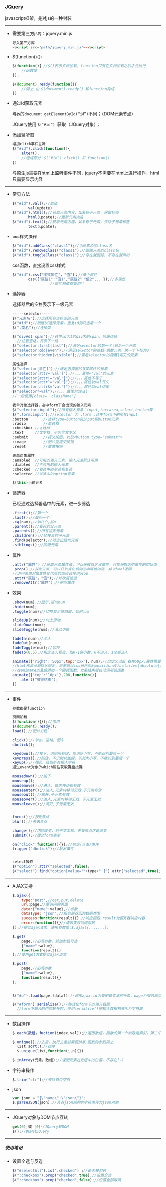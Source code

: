### JQuery

javascript框架，是对js的一种封装

---

* 需要第三方js库：jquery.min.js

  ```html
  导入第三方库
  <script src="path/jquery.min.js"></script>
  ```

* $(function(){})

  ```javascript
  $(function(){	//$()表示文档加载，function只有在文档加载之后才会执行
      //函数体
  });
  
  $(document).ready(function(){
      //同上,由 $(document).ready() 和function构成
  })
  ```

* 通过id获取元素

  与js的```document.getElementById(“id”)```不同；（DOM元素节点）

  JQuery使用 ```$(“#id”) ```获取（JQuery对象）；



* 添加监听器

  ```JavaScript
  增加click事件监听
  $("#id").click(function(){
      alter();
      //组成部分：$("#id").click() 和 function()
  })
  ```

  与原生js需要在html上监听事件不同，jquery不需要在html上进行操作，html只需要显示内容

---

* 常见方法

  ```JavaScript
  $("#id").val();//取值
  		.val(update)
  $("#id").html();//获取元素内容，如果有子元素，保留标签
  		.html(update);//更新元素内容
  $("#id").text();//获取元素内容，如果有子元素，去除子元素标签
  		.text(update);
  ```

* css样式操作

  ```JavaScript
  $("#id").addClass("class1");//为元素添加class名
  $("#id").removeClass("class1");//删除元素的class名
  $("#id").toggleClass("class1");//存在就删除，不存在就添加
  ```

  css函数，直接设置css样式

  ```JavaScript
  $("#id").css("样式属性"，"值")；//单个属性
  		 css({"属性1":"值1","属性2":"值2",...});//多属性
                   //属性和值都要用""
  ```

* 选择器

  选择器后的空格表示下一级元素

  ```JavaScript
  -----selector-----
  $("元素名");//选择所有该标签的元素
  $("#id");//根据id选择元素，重复id则只选第一个
  $(".类名");//选择类
  -----------------
  $("div#d1 span");//选中id为1的div内的span，层级选择
  	//注意空格，表示下一级
  $("selector:first|last");//满足selector的第一个|最后一个元素
  $("selector:odd|even");//满足selector的奇数|偶数元素，第一个下标为0
  $("selector:hidden|visible");//满足selector的隐藏|可见的元素
  
  属性选择
  $("selector[属性]");//满足选择器的有某属性的元素
  $("selector[attr='val']");//。。。属性="val"的元素
  $("selector[attr!='val']");//。。。属性不等于
  $("selector[attr^='val']");//。。。属性以val开头
  $("selector[attr$='val']");//。。。属性以val结尾
  $("selector*=val");//。。。属性包含val
  //一般使用[class='.className']
  
  表单对象选择器，选中form下会出现的输入元素
  $("selector:input");//所有输入元素：input,textarea,select,button等
  $(".form:input");//selector 为 .form ,选中form下的所有input
  :button		//选择type=button的Input和button元素
  :radio		//单选框
  :checkbox	//复选框
  :text		//文本框，不包含文本区
  :submit		//提交按钮，以及<buttom type="submit">
  :image		//图片型提交按钮
  :reset		//重置按钮
  
  表单对象属性
  :enabled	//可用的输入元素，输入元素默认可用
  :diabled	//不可用的输入元素
  :checked	//被选中的单选和复选
  :selected	//被选中的option元素
  
  $(this)当前元素
  ```

* 筛选器

  已经通过选择器选中的元素，进一步筛选

  ```JavaScript
  .first();//第一个
  .last();//最后一个
  .eq(num);//第几个,基0
  .parent();//最近的父元素
  .parents();//所有祖先元素
  .children();//紧接着的子元素
  .find(selector);//筛选出后代元素
  .siblings();//同级元素
  ```



* 属性

  ```JavaScript
  .attr("属性");//获取元素属性值，可以获取自定义属性，只能获取选中属性的初始值
  .prop();//获取元素，可以获取变化后的选中属性的值，并以bool返回
  //访问表单对象属性变化后的值应该使用prop
  .attr("属性"，"值");//修改属性值
  .removeAttr("属性");//删除属性
  ```



* 效果

  ```JavaScript
  .show(num);//显示,延时num
  .hide(num);
  .toggle(num);//切换显示或隐藏，延时num
  
  slideUp(num);//向上滑动
  slideDown(num);
  slideToggle(num);//滑动切换
  
  fadeIn(num);//淡入
  fadeOut(num);
  fadeToggle(num);//切换
  fadeTo(0.5);//指定淡入程度，取0-1的小数，0不淡入，1全都淡入
  
  animate({'right':'50px',top:'xxx'}，num);//自定义动画,右移50px,属性需要写在style中
  //html元素位置默认固定，需要通过css把元素的position设为relative|absolute|fixed
  //在animate的最后添加一个回调函数，效果结束后自动调用该函数
  animate({'top':'10px'},200,function(){
      alert("效果结束");
  })
  ```



---

* 事件

  ```javascript
  参数都是function
  
  页面加载
  $(function(){});//常用
  $(document).ready();
  load();//图片加载
  
  click();//单击，空格，回车
  dbclick();
  
  keydown();//按下，识别所有键，仅识别小写，不能识别最后一个
  keypress();//按住，不识别功能键，识别大小写，不能识别最后一个
  keyup();//弹起，获取所有输入字符
  通过event对象的which属性获取键盘按键
  
  mousedown();//按下
  mouseup();
  mousemove();//进入，每次移动都有效
  mouseenter();//进入,元素内移动无效,子元素有效
  mouseout();//离开,子元素有效
  mouseover();//进入,元素内移动无效，子元素无效
  mouseleave();//离开,子元素无效
  
  
  focus();//获取焦点
  blur();//失去焦点
  
  change();//内容改变，对于文本框，失去焦点才是改变
  submit();//提交form表单
  
  on("click",function(){});//绑定(点击)事件
  trigger("dbclick");//触发事件
  
  
  select操作
  $("option").attr("selected",false);
  $("select").find("option[value='"+type+"']").attr("selected",true);
  ```



---

* AJAX支持

  ```javascript
  $.ajax({
      type:'post',//get,put,delete
      url:page,//要访问的页面
      data:{"name":value},//参数
      dataType: "json",//服务器返回的数据类型
      success:function(result){}.//响应函数,result为服务器响应内容
      error:function(){}//请求失败回调函数
  });//提交ajax请求，使用参数集:$.ajax({...,...})
  
  $.get(
      page,//必须参数，其他参数可选
      {"name":value},
      function(result){}
  );//使用get方式提交ajax请求
  
  $.post(
      page,//必须参数
      {"name":value},
      function(result){}
  );
  
  
  $("#p").load(page,[data]);//调用ajax,id为要刷新文本的元素，page为服务器页面，data为提交的数据，可选
  
  $("#form").serialize();//格式化form下的输入数据
  	//form下输入的内容较多时，使用serialize()把输入数据格式化为字符串
  ```



----

* 数组操作

  ```JavaScript
  $.each(数组，fuction(index,val));//遍历数组，函数的第一个参数是索引，第二个参数用来存储值
  
  $.unique();//去重，执行去重前需要排序,函数的参数同上
  	list.sort();//排序
  	$.unique(list,function(i,n){})
  
  $.inArray(元素，数组);//返回元素在数组中的位置，不存在?-1
  ```

* 字符串操作

  ```JavaScript
  $.trim("str");//去除首位空白
  ```

* json

  ```javascript
  var json = "{\"name\":\"json\"}";
  $.parseJSON(json);//具有json结构的字符串转为json对象
  ```



---

* JQuery对象与DOM节点互转

  ```JavaScript
  get(0);或 [0]//JQuery转DOM
  $();//DOM转JQuery
  ```

  





-----

##### 使用笔记

* 设置全选与反选

  ```js
  $("#selectAll").is(":checked") ;//是否被勾选
  $(":checkbox").prop("checked",true);//设置全选
  $(":checkbox").prop("checked",false);//设置全部取消
  ```

  